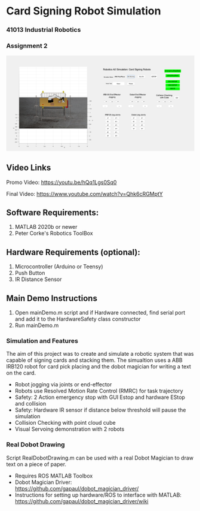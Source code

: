 # Card Signing Robot Simulation
### 41013 Industrial Robotics 
### Assignment 2 

![alt text](https://github.com/GeorgeSheslow/Robotics_A2/blob/main/Simulation_Image.png)

## Video Links

Promo Video: https://youtu.be/hQq1Lgs0Sq0

Final Video: https://www.youtube.com/watch?v=Qhk6cRGMptY

## Software Requirements:

1. MATLAB 2020b or newer
2. Peter Corke's Robotics ToolBox

## Hardware Requirements (optional):

1. Microcontroller (Arduino or Teensy)
2. Push Button 
3. IR Distance Sensor


## Main Demo Instructions

1. Open mainDemo.m script and if Hardware connected, find serial port and add it to the HardwareSafety class constructor
2. Run mainDemo.m


### Simulation and Features

The aim of this project was to create and simulate a robotic system that was capable of signing cards and stacking them. The simualtion uses a ABB IRB120 robot for card pick placing and the dobot magician for writing a text on the card. 

- Robot jogging via joints or end-effector
- Robots use Resolved Motion Rate Control (RMRC) for task trajectory
- Safety: 2 Action emergency stop with GUI Estop and hardware EStop and collision
- Safety: Hardware IR sensor if distance below threshold will pause the simulation 
- Collision Checking with point cloud cube
- Visual Servoing demonstration with 2 robots

### Real Dobot Drawing

Script RealDobotDrawing.m can be used with a real Dobot Magician to draw text on a piece of paper.

- Requires ROS MATLAB Toolbox 
- Dobot Magician Driver: https://github.com/gapaul/dobot_magician_driver/
- Instructions for setting up hardware/ROS to interface with MATLAB: https://github.com/gapaul/dobot_magician_driver/wiki


